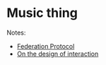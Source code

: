# Music thing

Notes:

- [Federation Protocol](design/federation.md)
- [On the design of interaction](design/interaction_design.md)
